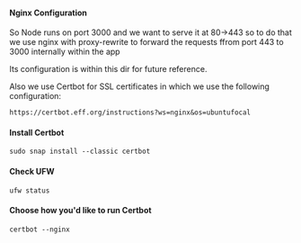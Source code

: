 #### Nginx Configuration

So Node runs on port 3000 and we want to serve it at 80->443 
so to do that we use nginx with proxy-rewrite to forward the requests ffrom port 443 to 3000 internally within the app

Its configuration is within this dir for future reference.

Also we use Certbot for SSL certificates in which we use the following configuration:

``` https://certbot.eff.org/instructions?ws=nginx&os=ubuntufocal ```

#### Install Certbot
```sudo snap install --classic certbot```

#### Check UFW
```ufw status```

#### Choose how you'd like to run Certbot
```certbot --nginx```